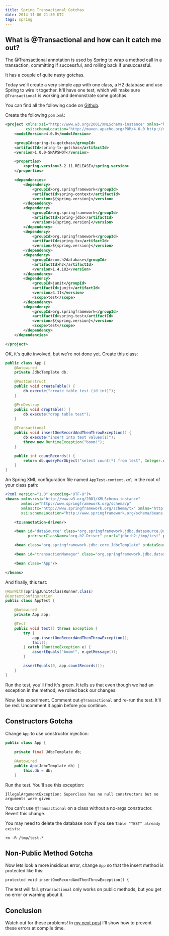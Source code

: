 ```yaml
---
title: Spring Transactional Gotchas
date: 2014-11-06 21:30 UTC	
tags: spring
---
```

What is @Transactional and how can it catch me out?
---
The @Transactional annotation is used by Spring to wrap a method call in a transaction, committing if successful, and rolling back if unsuccessful.

It has a couple of quite nasty gotchas. 

Today we'll create a very simple app with one class, a H2 database and use Spring to wire it together. It'll have one test, which will make sure `@Transactional` is working and demonstrate some gotchas.

You can find all the following code on [Github](https://github.com/alexec/spring-tx-gotchas).

Create the following `pom.xml`:

~~~xml
<project xmlns:xsi="http://www.w3.org/2001/XMLSchema-instance" xmlns="http://maven.apache.org/POM/4.0.0"
         xsi:schemaLocation="http://maven.apache.org/POM/4.0.0 http://maven.apache.org/xsd/maven-4.0.0.xsd">
    <modelVersion>4.0.0</modelVersion>

    <groupId>spring-tx-gotchas</groupId>
    <artifactId>spring-tx-gotchas</artifactId>
    <version>1.0.0-SNAPSHOT</version>

    <properties>
        <spring.version>3.2.11.RELEASE</spring.version>
    </properties>

    <dependencies>
        <dependency>
            <groupId>org.springframework</groupId>
            <artifactId>spring-context</artifactId>
            <version>${spring.version}</version>
        </dependency>
        <dependency>
            <groupId>org.springframework</groupId>
            <artifactId>spring-jdbc</artifactId>
            <version>${spring.version}</version>
        </dependency>
        <dependency>
            <groupId>org.springframework</groupId>
            <artifactId>spring-tx</artifactId>
            <version>${spring.version}</version>
        </dependency>
        <dependency>
            <groupId>com.h2database</groupId>
            <artifactId>h2</artifactId>
            <version>1.4.182</version>
        </dependency>
        <dependency>
            <groupId>junit</groupId>
            <artifactId>junit</artifactId>
            <version>4.11</version>
            <scope>test</scope>
        </dependency>
        <dependency>
            <groupId>org.springframework</groupId>
            <artifactId>spring-test</artifactId>
            <version>${spring.version}</version>
            <scope>test</scope>
        </dependency>
    </dependencies>

</project>
~~~

OK, it's quite involved, but we're not done yet. Create this class:

~~~java
public class App {
    @Autowired
    private JdbcTemplate db;

    @PostConstruct
    public void createTable() {
        db.execute("create table test (id int)");
    }

    @PreDestroy
    public void dropTable() {
        db.execute("drop table test");
    }

    @Transactional
    public void insertOneRecordAndThenThrowException() {
        db.execute("insert into test values(1)");
        throw new RuntimeException("boom!");
    }

    public int countRecords() {
        return db.queryForObject("select count(*) from test", Integer.class);
    }
}
~~~

An Spring XML configuration file named `AppTest-context.xml` in the root of your class path:

~~~xml
<?xml version="1.0" encoding="UTF-8"?>
<beans xmlns:xsi="http://www.w3.org/2001/XMLSchema-instance"
       xmlns:p="http://www.springframework.org/schema/p"
       xmlns:tx="http://www.springframework.org/schema/tx" xmlns="http://www.springframework.org/schema/beans"
       xsi:schemaLocation="http://www.springframework.org/schema/beans http://www.springframework.org/schema/beans/spring-beans.xsd http://www.springframework.org/schema/tx http://www.springframework.org/schema/tx/spring-tx.xsd">

    <tx:annotation-driven/>

    <bean id="dataSource" class="org.springframework.jdbc.datasource.DriverManagerDataSource"
          p:driverClassName="org.h2.Driver" p:url="jdbc:h2:/tmp/test" p:username="sa"/>

    <bean class="org.springframework.jdbc.core.JdbcTemplate" p:dataSource-ref="dataSource"/>

    <bean id="transactionManager" class="org.springframework.jdbc.datasource.DataSourceTransactionManager" p:dataSource-ref="dataSource"/>

    <bean class="App"/>

</beans>
~~~

And finally, this test:

~~~java
@RunWith(SpringJUnit4ClassRunner.class)
@ContextConfiguration
public class AppTest {

    @Autowired
    private App app;

    @Test
    public void test() throws Exception {
        try {
            app.insertOneRecordAndThenThrowException();
            fail();
        } catch (RuntimeException e) {
            assertEquals("boom!", e.getMessage());
        }

        assertEquals(0, app.countRecords());
    }
}
~~~

Run the test, you'll find it's green. It tells us that even though we had an exception in the method, we rolled back our changes.

Now, lets experiment. Comment out `@Transactional` and re-run the test. It'll be red. Uncomment it again before you continue.

Constructors Gotcha
---

Change `App` to use constructor injection:

~~~java
public class App {
    
    private final JdbcTemplate db;

    @Autowired
    public App(JdbcTemplate db) {
        this.db = db;
    }
~~~

Run the test. You'll see this exception:

~~~
IllegalArgumentException: Superclass has no null constructors but no arguments were given
~~~

You can't use `@Transactional` on a class without a no-args constructor. Revert this change.

You may need to delete the database now if you see `Table "TEST" already exists`:

~~~shell
rm -R /tmp/test.*
~~~

Non-Public Method Gotcha
---
Now lets look a more insidious error, change `App` so that the insert method is protected like this:

~~~
protected void insertOneRecordAndThenThrowException() {
~~~

The test will fail. `@Transactional` only works on public methods, but you get no error or warning about it.

Conclusion
---
Watch out for these problems! In [my next post](http://www.alexecollins.com/java-annotation-processor-tutorial/index.html) I'll show how to prevent these errors at compile time. 
